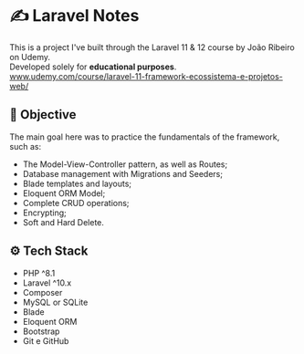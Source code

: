# ✍️ Laravel Notes
This is a project I've built through the Laravel 11 & 12 course by João Ribeiro on Udemy. 
</br>
Developed solely for **educational purposes**.
</br>
www.udemy.com/course/laravel-11-framework-ecossistema-e-projetos-web/
## 🎯 Objective
The main goal here was to practice the fundamentals of the framework, such as:
- The Model-View-Controller pattern, as well as Routes;
- Database management with Migrations and Seeders;
- Blade templates and layouts;
- Eloquent ORM Model;
- Complete CRUD operations;
- Encrypting;
- Soft and Hard Delete.
## ⚙️ Tech Stack
- PHP ^8.1  
- Laravel ^10.x  
- Composer  
- MySQL or SQLite  
- Blade   
- Eloquent ORM  
- Bootstrap   
- Git e GitHub 
